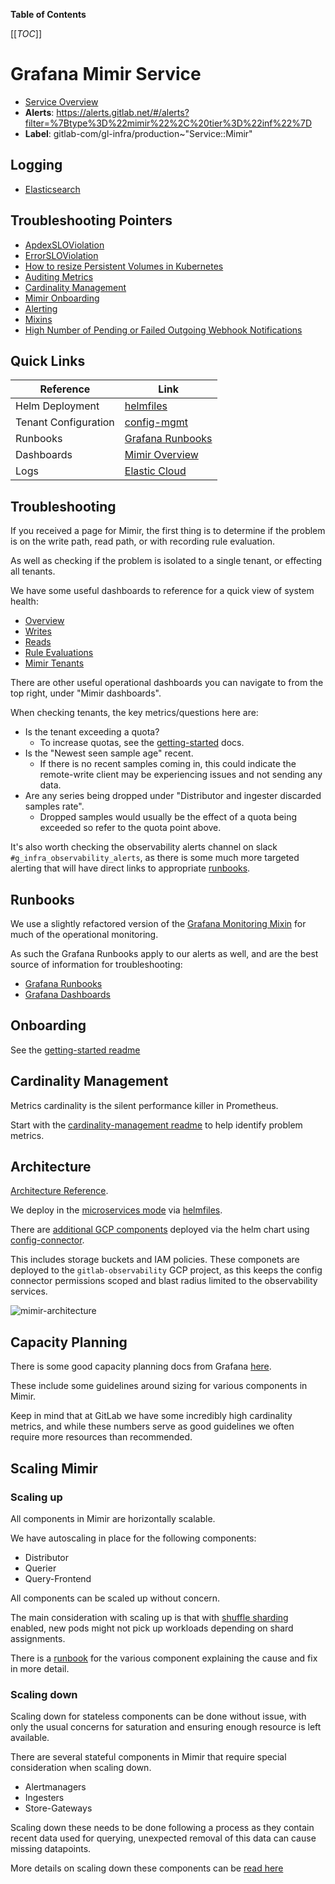 <!-- MARKER: do not edit this section directly. Edit services/service-catalog.yml then run scripts/generate-docs -->

**Table of Contents**

[[_TOC_]]

# Grafana Mimir Service

* [Service Overview](https://dashboards.gitlab.net/d/mimir-main/mimir3a-overview)
* **Alerts**: <https://alerts.gitlab.net/#/alerts?filter=%7Btype%3D%22mimir%22%2C%20tier%3D%22inf%22%7D>
* **Label**: gitlab-com/gl-infra/production~"Service::Mimir"

## Logging

* [Elasticsearch](https://nonprod-log.gitlab.net/app/r/s/BLV6G)

## Troubleshooting Pointers

* [ApdexSLOViolation](../alerts/ApdexSLOViolation.md)
* [ErrorSLOViolation](../alerts/ErrorSLOViolation.md)
* [How to resize Persistent Volumes in Kubernetes](../kube/k8s-pvc-resize.md)
* [Auditing Metrics](auditing-metrics.md)
* [Cardinality Management](cardinality-management.md)
* [Mimir Onboarding](getting-started.md)
* [Alerting](../monitoring/alerts_manual.md)
* [Mixins](../monitoring/mixins.md)
* [High Number of Pending or Failed Outgoing Webhook Notifications](../registry/webhook-notifications.md)
<!-- END_MARKER -->

<!-- ## Summary -->
## Quick Links

| Reference  | Link  |
|---|---|
| Helm Deployment | [helmfiles](https://gitlab.com/gitlab-com/gl-infra/k8s-workloads/gitlab-helmfiles/-/tree/master/releases/mimir) |
| Tenant Configuration | [config-mgmt](https://ops.gitlab.net/gitlab-com/gl-infra/config-mgmt/-/tree/main/environments/observability-tenants) |
| Runbooks | [Grafana Runbooks](https://grafana.com/docs/mimir/latest/manage/mimir-runbooks/) |
| Dashboards | [Mimir Overview](https://dashboards.gitlab.net/d/ffcd83628d7d4b5a03d1cafd159e6c9c/mimir-overview?orgId=1) |
| Logs | [Elastic Cloud](https://nonprod-log.gitlab.net/app/r/s/h3UsR) |

## Troubleshooting

If you received a page for Mimir, the first thing is to determine if the problem is on the write path, read path, or with recording rule evaluation.

As well as checking if the problem is isolated to a single tenant, or effecting all tenants.

We have some useful dashboards to reference for a quick view of system health:

* [Overview](https://dashboards.gitlab.net/d/ffcd83628d7d4b5a03d1cafd159e6c9c/mimir-overview?orgId=1)
* [Writes](https://dashboards.gitlab.net/d/8280707b8f16e7b87b840fc1cc92d4c5/mimir-writes?orgId=1)
* [Reads](https://dashboards.gitlab.net/d/e327503188913dc38ad571c647eef643/mimir-reads?orgId=1)
* [Rule Evaluations](https://dashboards.gitlab.net/d/631e15d5d85afb2ca8e35d62984eeaa0/mimir-ruler?orgId=1)
* [Mimir Tenants](https://dashboards.gitlab.net/d/35fa247ce651ba189debf33d7ae41611/mimir-tenants?orgId=1)

There are other useful operational dashboards you can navigate to from the top right, under "Mimir dashboards".

When checking tenants, the key metrics/questions here are:

* Is the tenant exceeding a quota?
  * To increase quotas, see the [getting-started](./getting-started.md) docs.
* Is the "Newest seen sample age" recent.
  * If there is no recent samples coming in, this could indicate the remote-write client may be experiencing issues and not sending any data.
* Are any series being dropped under "Distributor and ingester discarded samples rate".
  * Dropped samples would usually be the effect of a quota being exceeded so refer to the quota point above.

It's also worth checking the observability alerts channel on slack `#g_infra_observability_alerts`,
as there is some much more targeted alerting that will have direct links to appropriate [runbooks](#runbooks).

## Runbooks

We use a slightly refactored version of the [Grafana Monitoring Mixin](https://gitlab.com/gitlab-com/gl-infra/monitoring-mixins) for much of the operational monitoring.

As such the Grafana Runbooks apply to our alerts as well, and are the best source of information for troubleshooting:

* [Grafana Runbooks](https://grafana.com/docs/mimir/latest/manage/mimir-runbooks/)
* [Grafana Dashboards](https://dashboards.gitlab.net/d/ffcd83628d7d4b5a03d1cafd159e6c9c/mimir-overview?orgId=1)

## Onboarding

See the [getting-started readme](./getting-started.md)

## Cardinality Management

Metrics cardinality is the silent performance killer in Prometheus.

Start with the [cardinality-management readme](./cardinality-management.md) to help identify problem metrics.

<!-- ## Architecture -->

## Architecture

[Architecture Reference](https://grafana.com/docs/mimir/latest/references/architecture/).

We deploy in the [microservices mode](https://grafana.com/docs/mimir/latest/references/architecture/deployment-modes/#microservices-mode) via [helmfiles](https://gitlab.com/gitlab-com/gl-infra/k8s-workloads/gitlab-helmfiles/-/tree/master/releases/mimir).

There are [additional GCP components](https://gitlab.com/gitlab-com/gl-infra/k8s-workloads/gitlab-helmfiles/-/blob/c2ad0ca4a1e4fe85476cfb8601a0f4fa4ee4f54c/releases/mimir/values.yaml.gotmpl#L465) deployed via the helm chart using [config-connector](https://cloud.google.com/config-connector/docs/overview).

This includes storage buckets and IAM policies. These componets are deployed to the `gitlab-observability` GCP project, as this keeps the config connector permissions scoped and blast radius limited to the observability services.

![mimir-architecture](img/mimir-architecture-overview.png)

<!-- ## Performance -->

<!-- ## Scalability -->

## Capacity Planning

There is some good capacity planning docs from Grafana [here](https://grafana.com/docs/mimir/latest/manage/run-production-environment/planning-capacity/#microservices-mode).

These include some guidelines around sizing for various components in Mimir.

Keep in mind that at GitLab we have some incredibly high cardinality metrics, and while these numbers serve as good guidelines we often require more resources than recommended.

## Scaling Mimir

### Scaling up

All components in Mimir are horizontally scalable.

We have autoscaling in place for the following components:

* Distributor
* Querier
* Query-Frontend

All components can be scaled up without concern.

The main consideration with scaling up is that with [shuffle sharding](https://grafana.com/docs/mimir/latest/configure/configure-shuffle-sharding/) enabled, new pods might not pick up workloads depending on shard assignments.

There is a [runbook](https://grafana.com/docs/mimir/latest/manage/mimir-runbooks/#mimiringesterinstancehasnotenants) for the various component explaining the cause and fix in more detail.

### Scaling down

Scaling down for stateless components can be done without issue, with only the usual concerns for saturation and ensuring enough resource is left available.

There are several stateful components in Mimir that require special consideration when scaling down.

* Alertmanagers
* Ingesters
* Store-Gateways

Scaling down these needs to be done following a process as they contain recent data used for querying, unexpected removal of this data can cause missing datapoints.

More details on scaling down these components can be [read here](https://grafana.com/docs/mimir/latest/manage/run-production-environment/scaling-out/#microservices-mode)

<!-- ## Availability -->

<!-- ## Durability -->

<!-- ## Security/Compliance -->

<!-- ## Monitoring/Alerting -->

<!-- ## Links to further Documentation -->
